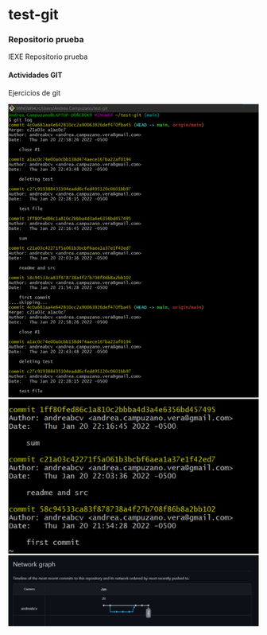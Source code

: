 # test-git
### Repositorio prueba

IEXE Repositorio prueba 

#### Actividades GIT

Ejercicios de git 

![](https://github.com/andreabcv/test-git/blob/8666f41145185017a84c22a08272defd238ffc86/img_1.png)
![](https://github.com/andreabcv/test-git/blob/8666f41145185017a84c22a08272defd238ffc86/img_2.png)
![](https://github.com/andreabcv/test-git/blob/35071fc73e50f5ac0f042dcd2d7bd81a56011192/img_3.png)



